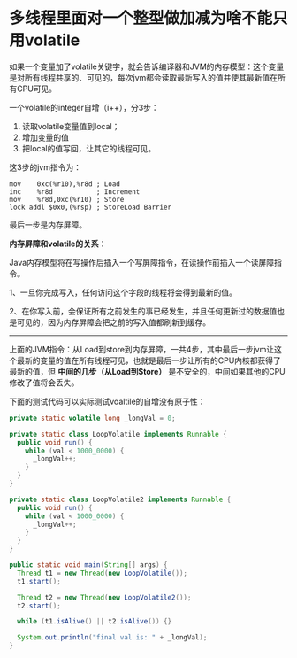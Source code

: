 # 多线程里面对一个整型做加减为啥不能只用volatile

如果一个变量加了volatile关键字，就会告诉编译器和JVM的内存模型：这个变量是对所有线程共享的、可见的，每次jvm都会读取最新写入的值并使其最新值在所有CPU可见。

一个volatile的integer自增（i++），分3步：

1. 读取volatile变量值到local；
2. 增加变量的值
3. 把local的值写回，让其它的线程可见。

这3步的jvm指令为：

```
mov    0xc(%r10),%r8d ; Load
inc    %r8d           ; Increment
mov    %r8d,0xc(%r10) ; Store
lock addl $0x0,(%rsp) ; StoreLoad Barrier
```

最后一步是内存屏障。



**内存屏障和volatile的关系**：

Java内存模型将在写操作后插入一个写屏障指令，在读操作前插入一个读屏障指令。

1、一旦你完成写入，任何访问这个字段的线程将会得到最新的值。

2、在你写入前，会保证所有之前发生的事已经发生，并且任何更新过的数据值也是可见的，因为内存屏障会把之前的写入值都刷新到缓存。

---

上面的JVM指令：从Load到store到内存屏障，一共4步，其中最后一步jvm让这个最新的变量的值在所有线程可见，也就是最后一步让所有的CPU内核都获得了最新的值，但 **中间的几步（从Load到Store）** 是不安全的，中间如果其他的CPU修改了值将会丢失。

下面的测试代码可以实际测试voaltile的自增没有原子性：

```java
private static volatile long _longVal = 0;

private static class LoopVolatile implements Runnable {
  public void run() {
    while (val < 1000_0000) {
      _longVal++;
    }
  }
}

private static class LoopVolatile2 implements Runnable {
  public void run() {
    while (val < 1000_0000) {
      _longVal++;
    }
  }
}

public static void main(String[] args) {
  Thread t1 = new Thread(new LoopVolatile());
  t1.start();

  Thread t2 = new Thread(new LoopVolatile2());
  t2.start();

  while (t1.isAlive() || t2.isAlive()) {}

  System.out.println("final val is: " + _longVal);
}
```
